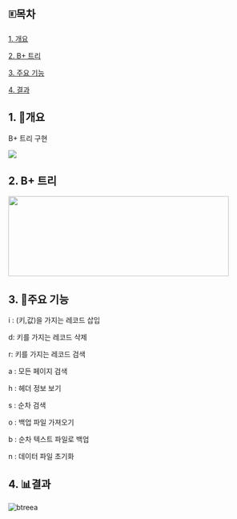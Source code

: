 ## 🗉목차
[1. 개요](#1-개요)

[2. B+ 트리](#2-B-트리)

[3. 주요 기능](#3-주요-기능)

[4. 결과](#4-결과)

## 1. 🌳개요

B+ 트리 구현

<img src="https://img.shields.io/badge/c++-00599C?style=flat-square&logo=c%2B%2B&logoColor=white">

## 2. B+ 트리
<img src="https://github.com/user-attachments/assets/23c7fe29-dddf-4b57-abe7-489a6ebda450" width="440" height="160"/>

## 3. 🔧주요 기능

i : (키,값)을 가지는 레코드 삽입

d: 키를 가지는 레코드 삭제

r: 키를 가지는 레코드 검색

a : 모든 페이지 검색

h : 헤더 정보 보기

s : 순차 검색

o : 백업 파일 가져오기

b : 순차 텍스트 파일로 백업

n : 데이터 파일 초기화

## 4. 📊결과

![btreea](https://github.com/user-attachments/assets/81146467-1a97-41d6-9bd4-b3db8c75255b)
